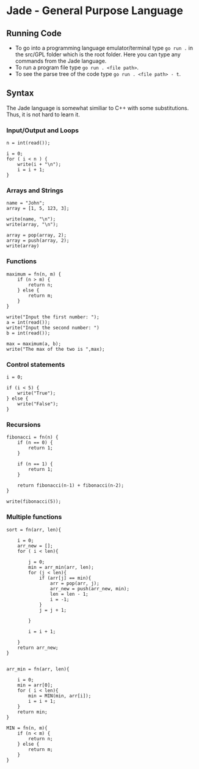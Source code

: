 # Jade - General Purpose Language
## Running Code
* To go into a programming language emulator/terminal type ```go run .``` in the src/GPL folder which is the root folder. 
Here you can type any commands from the Jade language.
* To run a program file type ```go run . <file path>```.
* To see the parse tree of the code type ```go run . <file path> - t```.

## Syntax

The Jade language is somewhat similiar to C++ with some substitutions. Thus, it is not hard to learn it.

### Input/Output and Loops
```
n = int(read());

i = 0;
for ( i < n ) {
    write(i + "\n");
    i = i + 1;
}
```

### Arrays and Strings
```
name = "John";
array = [1, 5, 123, 3];

write(name, "\n");
write(array, "\n");

array = pop(array, 2);
array = push(array, 2);
write(array)
```

### Functions

```
maximum = fn(n, m) {
    if (n > m) {
        return n;
    } else {
        return m;
    }
}

write("Input the first number: ");
a = int(read());
write("Input the second number: ")
b = int(read());

max = maximum(a, b);
write("The max of the two is ",max);
```

### Control statements

```
i = 0;

if (i < 5) {
    write("True");
} else {
    write("False");
}
```

### Recursions
```
fibonacci = fn(n) {
    if (n == 0) {
        return 1;
    }

    if (n == 1) {
        return 1;
    }

    return fibonacci(n-1) + fibonacci(n-2);
}

write(fibonacci(5));
```

### Multiple functions

```
sort = fn(arr, len){

    i = 0;
    arr_new = [];
    for ( i < len){

        j = 0;
        min = arr_min(arr, len);
        for (j < len){
            if (arr[j] == min){
                arr = pop(arr, j);
                arr_new = push(arr_new, min);
                len = len - 1;
                i = -1;
            }
            j = j + 1;

        }

        i = i + 1;

    }
    return arr_new;
}


arr_min = fn(arr, len){

    i = 0;
    min = arr[0];
    for ( i < len){
        min = MIN(min, arr[i]);
        i = i + 1;
    }
    return min;  
}

MIN = fn(n, m){
    if (n < m) {
        return n;
    } else {
        return m;
    }
}

```
